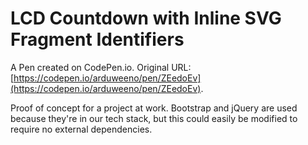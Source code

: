 # LCD Countdown with Inline SVG Fragment Identifiers

A Pen created on CodePen.io. Original URL: [https://codepen.io/arduweeno/pen/ZEedoEv](https://codepen.io/arduweeno/pen/ZEedoEv).

Proof of concept for a project at work. Bootstrap and jQuery are used because they're in our tech stack, but this could easily be modified to require no external dependencies.
